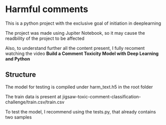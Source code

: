 # Harmful comments

This is a python project with the exclusive goal of initiation in deeplearning

The project was made using Jupiter Notebook, so it may cause the readbility of the project to be affected

Also, to understand further all the content present, I fully recoment watching the video <strong>Build a Comment Toxicity Model with Deep Learning and Python </strong>

## Structure

The model for testing is compiled under harm_text.h5 in the root folder

The train data is present at jigsaw-toxic-comment-classification-challenge/train.csv/train.csv

To test the model, I recommend using the tests.py, that already contains two samples